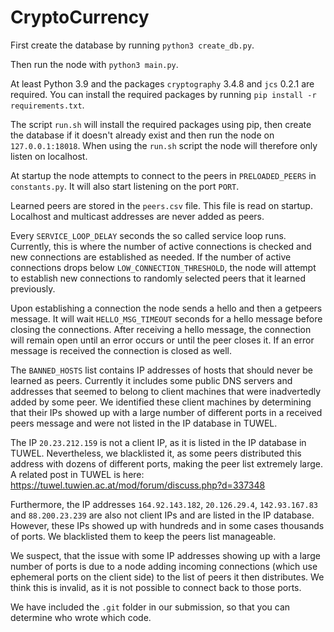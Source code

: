 # CryptoCurrency

First create the database by running `python3 create_db.py`.

Then run the node with `python3 main.py`.

At least Python 3.9 and the packages `cryptography` 3.4.8 and `jcs` 0.2.1 are
required. You can install the required packages by running `pip install -r
requirements.txt`.

The script `run.sh` will install the required packages using pip, then create
the database if it doesn't already exist and then run the node on
`127.0.0.1:18018`. When using the `run.sh` script the node will therefore only
listen on localhost.

At startup the node attempts to connect to the peers in `PRELOADED_PEERS` in
`constants.py`. It will also start listening on the port `PORT`.

Learned peers are stored in the `peers.csv` file. This file is read on startup.
Localhost and multicast addresses are never added as peers.

Every `SERVICE_LOOP_DELAY` seconds the so called service loop runs. Currently,
this is where the number of active connections is checked and new connections
are established as needed. If the number of active connections drops below
`LOW_CONNECTION_THRESHOLD`, the node will attempt to establish new connections
to randomly selected peers that it learned previously.

Upon establishing a connection the node sends a hello and then a getpeers
message. It will wait `HELLO_MSG_TIMEOUT` seconds for a hello message before
closing the connections. After receiving a hello message, the connection will
remain open until an error occurs or until the peer closes it. If an error
message is received the connection is closed as well.

The `BANNED_HOSTS` list contains IP addresses of hosts that should never be
learned as peers. Currently it includes some public DNS servers and addresses
that seemed to belong to client machines that were inadvertedly added by some
peer. We identified these client machines by determining that their IPs showed
up with a large number of different ports in a received peers message and were
not listed in the IP database in TUWEL.

The IP `20.23.212.159` is not a client IP, as it is listed in the IP database
in TUWEL. Nevertheless, we blacklisted it, as some peers distributed this
address with dozens of different ports, making the peer list extremely large. A
related post in TUWEL is here:
https://tuwel.tuwien.ac.at/mod/forum/discuss.php?d=337348

Furthermore, the IP addresses `164.92.143.182`, `20.126.29.4`, `142.93.167.83`
and `88.200.23.239` are also not client IPs and are listed in the IP database.
However, these IPs showed up with hundreds and in some cases thousands of
ports. We blacklisted them to keep the peers list manageable.

We suspect, that the issue with some IP addresses showing up with a large
number of ports is due to a node adding incoming connections (which use
ephemeral ports on the client side) to the list of peers it then distributes.
We think this is invalid, as it is not possible to connect back to those ports.

We have included the `.git` folder in our submission, so that you can determine
who wrote which code.
